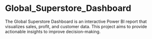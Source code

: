# Global_Superstore_Dashboard
The Global Superstore Dashboard is an interactive Power BI report that visualizes sales, profit, and customer data. This project aims to provide actionable insights to improve decision-making.

